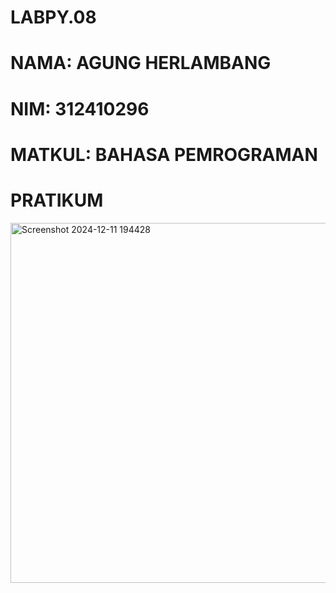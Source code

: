 # LABPY.08
# NAMA: AGUNG HERLAMBANG 
# NIM: 312410296
# MATKUL: BAHASA PEMROGRAMAN

# PRATIKUM
<img width="576" alt="Screenshot 2024-12-11 194428" src="https://github.com/user-attachments/assets/ef7345a9-e70a-4076-829b-8fba49715fd3">
